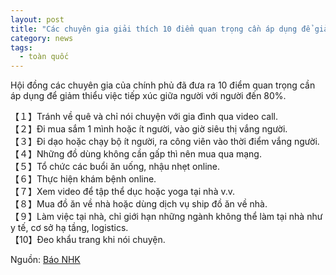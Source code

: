```yaml
---
layout: post
title: "Các chuyên gia giải thích 10 điểm quan trọng cần áp dụng để giảm tiếp xúc 80%"
category: news
tags: 
  - toàn quốc
---
```

Hội đồng các chuyên gia của chính phủ đã đưa ra 10 điểm quan trọng cần áp dụng để giảm thiểu việc tiếp xúc giữa người với người đến 80%.

【１】Tránh về quê và chỉ nói chuyện với gia đình qua video call.  
【２】Đi mua sắm 1 mình hoặc ít người, vào giờ siêu thị vắng người.  
【３】Đi dạo hoặc chạy bộ ít người, ra công viên vào thời điểm vắng người.  
【４】Những đồ dùng không cần gấp thì nên mua qua mạng.  
【５】Tổ chức các buổi ăn uống, nhậu nhẹt online.  
【６】Thực hiện khám bệnh online.  
【７】Xem video để tập thể dục hoặc yoga tại nhà v.v.  
【８】Mua đồ ăn về nhà hoặc dùng dịch vụ ship đồ ăn về nhà.  
【９】Làm việc tại nhà, chỉ giới hạn những ngành không thể làm tại nhà như y tế, cơ sở hạ tầng, logistics.  
【10】Đeo khẩu trang khi nói chuyện.

Nguồn: [Báo NHK](https://www3.nhk.or.jp/news/html/20200422/k10012400721000.html)
